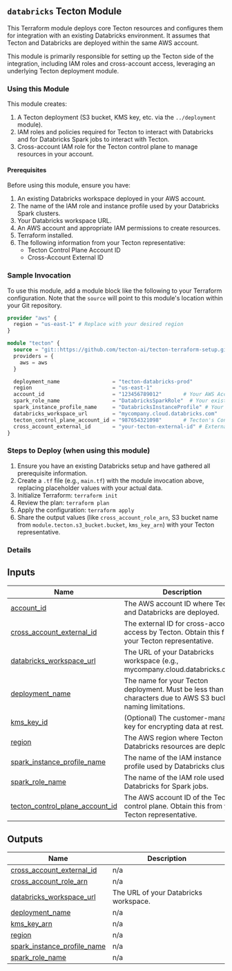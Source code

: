 ## `databricks` Tecton Module

This Terraform module deploys core Tecton resources and configures them for integration with an existing Databricks environment. It assumes that Tecton and Databricks are deployed within the same AWS account.

This module is primarily responsible for setting up the Tecton side of the integration, including IAM roles and cross-account access, leveraging an underlying Tecton deployment module.

### Using this Module

This module creates:
1.  A Tecton deployment (S3 bucket, KMS key, etc. via the `../deployment` module).
2.  IAM roles and policies required for Tecton to interact with Databricks and for Databricks Spark jobs to interact with Tecton.
3.  Cross-account IAM role for the Tecton control plane to manage resources in your account.

#### Prerequisites

Before using this module, ensure you have:
1.  An existing Databricks workspace deployed in your AWS account.
2.  The name of the IAM role and instance profile used by your Databricks Spark clusters.
3.  Your Databricks workspace URL.
4.  An AWS account and appropriate IAM permissions to create resources.
5.  Terraform installed.
6.  The following information from your Tecton representative:
    *   Tecton Control Plane Account ID
    *   Cross-Account External ID

### Sample Invocation

To use this module, add a module block like the following to your Terraform configuration. Note that the `source` will point to this module's location within your Git repository.

```terraform
provider "aws" {
  region = "us-east-1" # Replace with your desired region
}

module "tecton" {
  source = "git::https://github.com/tecton-ai/tecton-terraform-setup.git//modules/databricks"
  providers = {
    aws = aws
  }

  deployment_name                 = "tecton-databricks-prod"
  region                          = "us-east-1"
  account_id                      = "123456789012"       # Your AWS Account ID
  spark_role_name                 = "DatabricksSparkRole"  # Your existing Databricks Spark IAM Role name
  spark_instance_profile_name     = "DatabricksInstanceProfile" # Your existing Databricks Instance Profile name
  databricks_workspace_url        = "mycompany.cloud.databricks.com"
  tecton_control_plane_account_id = "987654321098"       # Tecton's Control Plane Account ID
  cross_account_external_id       = "your-tecton-external-id" # External ID from Tecton
}
```

### Steps to Deploy (when using this module)

1.  Ensure you have an existing Databricks setup and have gathered all prerequisite information.
2.  Create a `.tf` file (e.g., `main.tf`) with the module invocation above, replacing placeholder values with your actual data.
3.  Initialize Terraform: `terraform init`
4.  Review the plan: `terraform plan`
5.  Apply the configuration: `terraform apply`
6.  Share the output values (like `cross_account_role_arn`, S3 bucket name from `module.tecton.s3_bucket.bucket`, `kms_key_arn`) with your Tecton representative. 

### Details
<!-- BEGIN_TF_DOCS -->


## Inputs

| Name | Description | Type | Default | Required |
|------|-------------|------|---------|:--------:|
| <a name="input_account_id"></a> [account\_id](#input\_account\_id) | The AWS account ID where Tecton and Databricks are deployed. | `string` | n/a | yes |
| <a name="input_cross_account_external_id"></a> [cross\_account\_external\_id](#input\_cross\_account\_external\_id) | The external ID for cross-account access by Tecton. Obtain this from your Tecton representative. | `string` | n/a | yes |
| <a name="input_databricks_workspace_url"></a> [databricks\_workspace\_url](#input\_databricks\_workspace\_url) | The URL of your Databricks workspace (e.g., mycompany.cloud.databricks.com). | `string` | n/a | yes |
| <a name="input_deployment_name"></a> [deployment\_name](#input\_deployment\_name) | The name for your Tecton deployment. Must be less than 22 characters due to AWS S3 bucket naming limitations. | `string` | n/a | yes |
| <a name="input_kms_key_id"></a> [kms\_key\_id](#input\_kms\_key\_id) | (Optional) The customer-managed key for encrypting data at rest. | `string` | `null` | no |
| <a name="input_region"></a> [region](#input\_region) | The AWS region where Tecton and Databricks resources are deployed. | `string` | n/a | yes |
| <a name="input_spark_instance_profile_name"></a> [spark\_instance\_profile\_name](#input\_spark\_instance\_profile\_name) | The name of the IAM instance profile used by Databricks clusters. | `string` | n/a | yes |
| <a name="input_spark_role_name"></a> [spark\_role\_name](#input\_spark\_role\_name) | The name of the IAM role used by Databricks for Spark jobs. | `string` | n/a | yes |
| <a name="input_tecton_control_plane_account_id"></a> [tecton\_control\_plane\_account\_id](#input\_tecton\_control\_plane\_account\_id) | The AWS account ID of the Tecton control plane. Obtain this from your Tecton representative. | `string` | n/a | yes |  
## Outputs

| Name | Description |
|------|-------------|
| <a name="output_cross_account_external_id"></a> [cross\_account\_external\_id](#output\_cross\_account\_external\_id) | n/a |
| <a name="output_cross_account_role_arn"></a> [cross\_account\_role\_arn](#output\_cross\_account\_role\_arn) | n/a |
| <a name="output_databricks_workspace_url"></a> [databricks\_workspace\_url](#output\_databricks\_workspace\_url) | The URL of your Databricks workspace. |
| <a name="output_deployment_name"></a> [deployment\_name](#output\_deployment\_name) | n/a |
| <a name="output_kms_key_arn"></a> [kms\_key\_arn](#output\_kms\_key\_arn) | n/a |
| <a name="output_region"></a> [region](#output\_region) | n/a |
| <a name="output_spark_instance_profile_name"></a> [spark\_instance\_profile\_name](#output\_spark\_instance\_profile\_name) | n/a |
| <a name="output_spark_role_name"></a> [spark\_role\_name](#output\_spark\_role\_name) | n/a |
<!-- END_TF_DOCS -->
